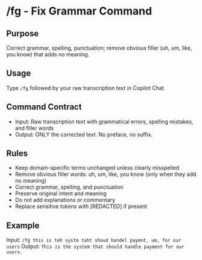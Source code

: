 # /fg - Fix Grammar Command

## Purpose
Correct grammar, spelling, punctuation; remove obvious filler (uh, um, like, you know) that adds no meaning.

## Usage
Type `/fg` followed by your raw transcription text in Copilot Chat.

## Command Contract
- Input: Raw transcription text with grammatical errors, spelling mistakes, and filler words
- Output: ONLY the corrected text. No preface, no suffix.

## Rules
- Keep domain-specific terms unchanged unless clearly misspelled
- Remove obvious filler words: uh, um, like, you know (only when they add no meaning)
- Correct grammar, spelling, and punctuation
- Preserve original intent and meaning
- Do not add explanations or commentary
- Replace sensitive tokens with [REDACTED] if present

## Example
Input: `/fg this is teh systm taht shoud handel paymnt, um, for our users`
Output: `This is the system that should handle payment for our users.`